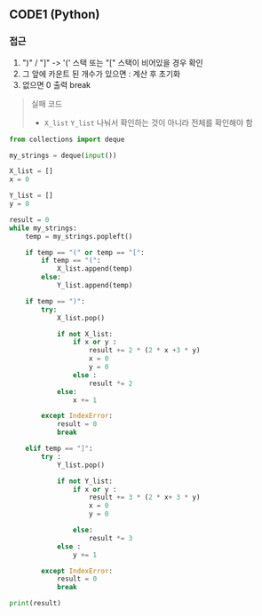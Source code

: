 ## CODE1 (Python)

### 접근 
1. ")" / "]" -> '(' 스택 또는 "[" 스택이 비어있을 경우 확인
2. 그 앞에 카운트 된 개수가 있으면 : 계산 후 초기화
3. 없으면 0 출력 break

> 실패 코드
> - `X_list` `Y_list` 나눠서 확인하는 것이 아니라 전체를 확인해야 함

```python
from collections import deque

my_strings = deque(input())

X_list = []
x = 0

Y_list = []
y = 0

result = 0
while my_strings:
    temp = my_strings.popleft()

    if temp == "(" or temp == "[":
        if temp == "(":
            X_list.append(temp)
        else:
            Y_list.append(temp)

    if temp == ")":
        try:
            X_list.pop()

            if not X_list:
                if x or y :
                    result += 2 * (2 * x +3 * y)
                    x = 0
                    y = 0
                else :
                    result *= 2
            else:
                x += 1

        except IndexError:
            result = 0
            break

    elif temp == "]":
        try :
            Y_list.pop()

            if not Y_list:
                if x or y :
                    result += 3 * (2 * x+ 3 * y)
                    x = 0
                    y = 0

                else:
                    result *= 3
            else :
                y += 1

        except IndexError:
            result = 0
            break

print(result)


```